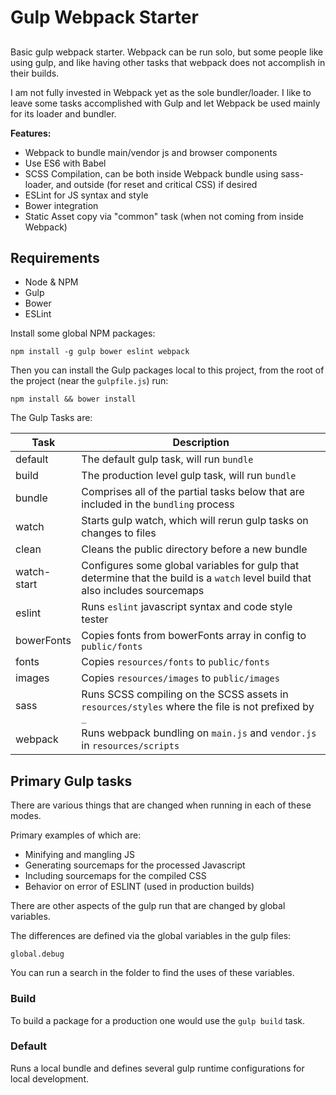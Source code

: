 # Gulp Webpack Starter

## 

Basic gulp webpack starter. Webpack can be run solo, but some people like using gulp, and like having other tasks that webpack does not accomplish in their builds.

I am not fully invested in Webpack yet as the sole bundler/loader. I like to leave some tasks accomplished with Gulp and let Webpack be used mainly for its loader and bundler.

**Features:**

* Webpack to bundle main/vendor js and browser components
* Use ES6 with Babel
* SCSS Compilation, can be both inside Webpack bundle using sass-loader, and outside (for reset and critical CSS) if desired
* ESLint for JS syntax and style
* Bower integration
* Static Asset copy via "common" task (when not coming from inside Webpack)

## Requirements
 * Node & NPM
 * Gulp
 * Bower
 * ESLint

Install some global NPM packages:

```
npm install -g gulp bower eslint webpack
```

Then you can install the Gulp packages local to this project, from the root of the project (near the `gulpfile.js`) run:

```
npm install && bower install
```

The Gulp Tasks are:

| Task  | Description |
|---|---|
| default | The default gulp task, will run `bundle` |
| build | The production level gulp task, will run `bundle` |
| bundle | Comprises all of the partial tasks below that are included in the `bundling` process |
| watch | Starts gulp watch, which will rerun gulp tasks on changes to files |
| clean | Cleans the public directory before a new bundle |
| watch-start | Configures some global variables for gulp that determine that the build is a `watch` level build that also includes sourcemaps |
| eslint | Runs `eslint` javascript syntax and code style tester |
| bowerFonts | Copies fonts from bowerFonts array in config to `public/fonts` |
| fonts | Copies `resources/fonts` to `public/fonts` |
| images | Copies `resources/images` to `public/images` |
| sass | Runs SCSS compiling on the SCSS assets in `resources/styles` where the file is not prefixed by `_` |
| webpack | Runs webpack bundling on `main.js` and `vendor.js` in `resources/scripts` |

## Primary Gulp tasks

There are various things that are changed when running in each of these modes.

Primary examples of which are:

* Minifying and mangling JS
* Generating sourcemaps for the processed Javascript
* Including sourcemaps for the compiled CSS
* Behavior on error of ESLINT (used in production builds)

There are other aspects of the gulp run that are changed by global variables.

The differences are defined via the global variables in the gulp files:

```
global.debug
```

You can run a search in the folder to find the uses of these variables.

### Build

To build a package for a production one would use the `gulp build` task. 

### Default

Runs a local bundle and defines several gulp runtime configurations for local development.
